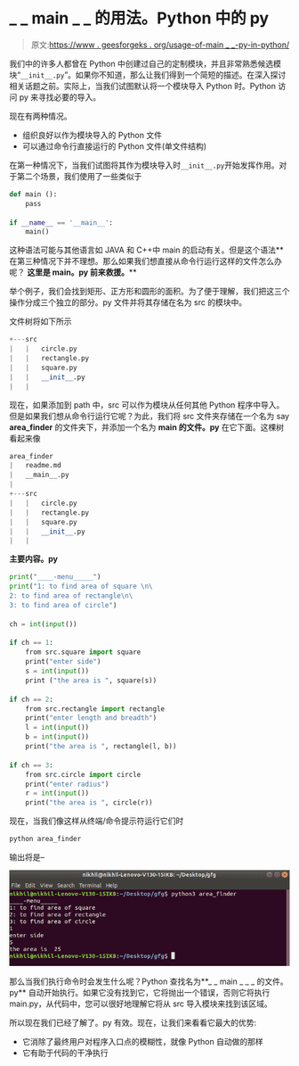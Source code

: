 # _ _ main _ _ 的用法。Python 中的 py

> 原文:[https://www . geesforgeks . org/usage-of-main _ _-py-in-python/](https://www.geeksforgeeks.org/usage-of-__main__-py-in-python/)

我们中的许多人都曾在 Python 中创建过自己的定制模块，并且非常熟悉候选模块“`__init__.py`”。如果你不知道，那么让我们得到一个简短的描述。在深入探讨相关话题之前。实际上，当我们试图默认将一个模块导入 Python 时。Python 访问 py 来寻找必要的导入。

现在有两种情况。

*   组织良好以作为模块导入的 Python 文件
*   可以通过命令行直接运行的 Python 文件(单文件结构)<lippython files="" file="" structure="" which="" can="" be="" run="" directly="" by="" command="" line="" li=""></lippython>

在第一种情况下，当我们试图将其作为模块导入时`__init__.py`开始发挥作用。对于第二个场景，我们使用了一些类似于

```py
def main ():
    pass

if __name__ == '__main__':
    main()
```

这种语法可能与其他语言如 JAVA 和 C++中 main 的启动有关。但是这个语法**在第三种情况下并不理想。那么如果我们想直接从命令行运行这样的文件怎么办呢？
**这里是 __main__。py 前来救援。****

举个例子，我们会找到矩形、正方形和圆形的面积。为了便于理解，我们把这三个操作分成三个独立的部分。py 文件并将其存储在名为 src 的模块中。

文件树将如下所示

```py
+---src
|   |   circle.py
|   |   rectangle.py
|   |   square.py
|   |   __init__.py
|   |   

```

现在，如果添加到 path 中，src 可以作为模块从任何其他 Python 程序中导入。但是如果我们想从命令行运行它呢？为此，我们将 src 文件夹存储在一个名为 say **area_finder** 的文件夹下，并添加一个名为 **__main__ 的文件。py** 在它下面。这棵树看起来像

```py
area_finder
|   readme.md
|   __main__.py
|   
+---src
|   |   circle.py
|   |   rectangle.py
|   |   square.py
|   |   __init__.py
|   |   

```

**主要内容。py**

```py
print("____-menu_____")
print("1: to find area of square \n\
2: to find area of rectangle\n\
3: to find area of circle")

ch = int(input())

if ch == 1:
    from src.square import square
    print("enter side")
    s = int(input())
    print ("the area is ", square(s))

if ch == 2:
    from src.rectangle import rectangle
    print("enter length and breadth")
    l = int(input())
    b = int(input())
    print("the area is ", rectangle(l, b))

if ch == 3:
    from src.circle import circle 
    print("enter radius")
    r = int(input())
    print("the area is ", circle(r))
```

现在，当我们像这样从终端/命令提示符运行它们时

```py
python area_finder

```

输出将是–

![python-main.py_](img/7fe7f0528670dfb6474586a1e933525e.png)

那么当我们执行命令时会发生什么呢？Python 查找名为**_ _ main _ _ _ 的文件。py** 自动开始执行。如果它没有找到它，它将抛出一个错误，否则它将执行 main.py，从代码中，您可以很好地理解它将从 src 导入模块来找到该区域。

所以现在我们已经了解了。py 有效。现在，让我们来看看它最大的优势:

*   它消除了最终用户对程序入口点的模糊性，就像 Python 自动做的那样
*   它有助于代码的干净执行